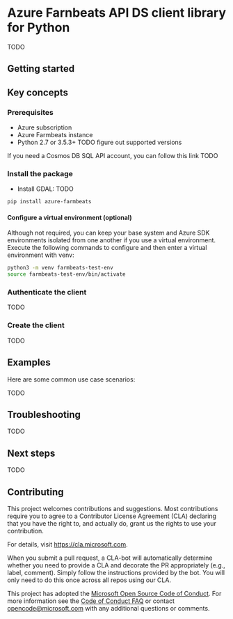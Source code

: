 # Azure Farnbeats API DS client library for Python

TODO

## Getting started

## Key concepts

### Prerequisites

* Azure subscription
* Azure Farmbeats instance
* Python 2.7 or 3.5.3+ TODO figure out supported versions

If you need a Cosmos DB SQL API account, you can follow this link TODO

### Install the package

+ Install GDAL: TODO

```bash
pip install azure-farmbeats
```

#### Configure a virtual environment (optional)

Although not required, you can keep your base system and Azure SDK environments isolated from one another if you use a virtual environment. Execute the following commands to configure and then enter a virtual environment with venv:

```Bash
python3 -m venv farmbeats-test-env
source farmbeats-test-env/bin/activate
```
### Authenticate the client

TODO

### Create the client

TODO

## Examples

Here are some common use case scenarios:

TODO

## Troubleshooting

TODO


## Next steps

TODO

<!-- LINKS -->
[azure_cli]: https://docs.microsoft.com/cli/azure

## Contributing

This project welcomes contributions and suggestions. 
Most contributions require you to agree to a
Contributor License Agreement (CLA) declaring that 
you have the right to, and actually do, grant us
the rights to use your contribution.  

For details, visit https://cla.microsoft.com.

When you submit a pull request, a CLA-bot will 
automatically determine whether you need to provide
a CLA and decorate the PR appropriately (e.g., label, comment). 
Simply follow the instructions provided by the bot. 
You will only need to do this once across all repos using our CLA.

This project has adopted the 
[Microsoft Open Source Code of Conduct](https://opensource.microsoft.com/codeofconduct/).
For more information see the 
[Code of Conduct FAQ](https://opensource.microsoft.com/codeofconduct/faq/) or
contact [opencode@microsoft.com](mailto:opencode@microsoft.com) 
with any additional questions or comments.
